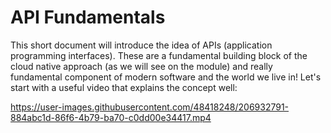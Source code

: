 # API Fundamentals
This short document will introduce the idea of APIs (application programming interfaces). These are a fundamental building block of the cloud native approach (as we will see on the module) and really fundamental component of modern software and the world we live in! Let's start with a useful video that explains the concept well:

https://user-images.githubusercontent.com/48418248/206932791-884abc1d-86f6-4b79-ba70-c0dd00e34417.mp4

